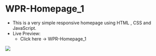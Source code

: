 # WPR-Homepage_1
<ul>
<li>This is a very simple responsive homepage using HTML , CSS and JavaScript. </li>
<li>
  Live Preview:
  <ul>
    <li>Click here -> <a style="text-decoration:none;" href="https://w-university-homepage-1.netlify.app/" target="_blank">WPR-Homepage_1</li>
  </ul>
</li>
</ul>
<img src="https://user-images.githubusercontent.com/77352464/203535814-5506879a-9588-4832-8c01-8eb56bf1b2fb.png">
